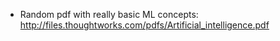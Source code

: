 * Random pdf with really basic ML concepts:
http://files.thoughtworks.com/pdfs/Artificial_intelligence.pdf
